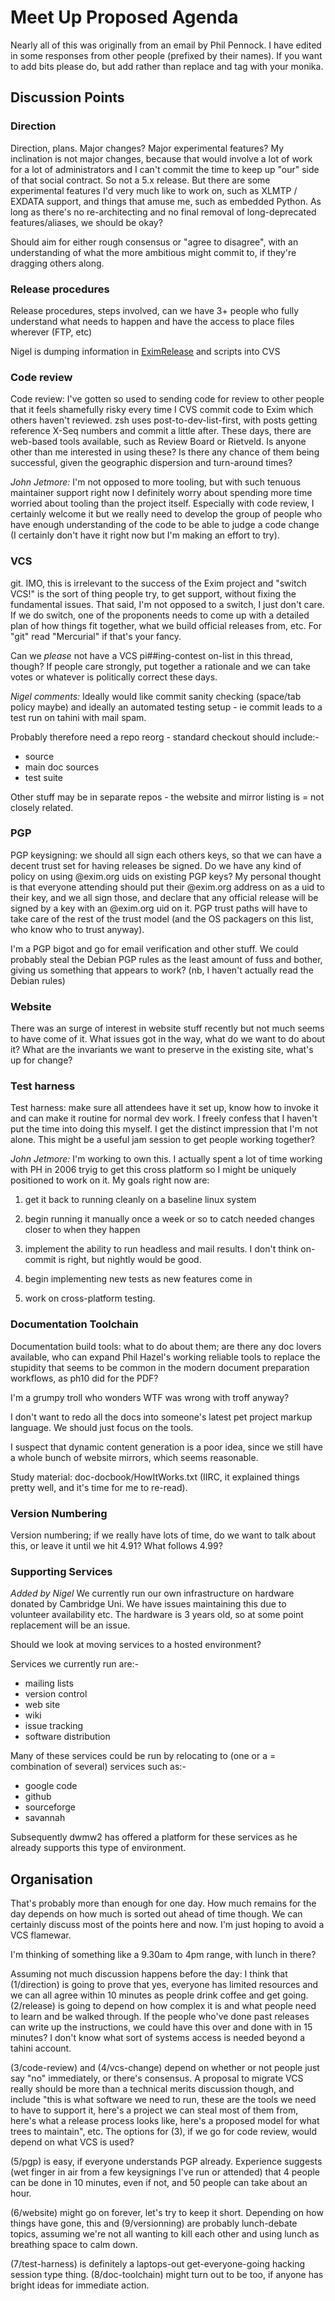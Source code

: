 Meet Up Proposed Agenda
=======================

Nearly all of this was originally from an email by Phil Pennock. I have
edited in some responses from other people (prefixed by their names). If
you want to add bits please do, but add rather than replace and tag with
your monika.

Discussion Points
-----------------

### Direction

Direction, plans. Major changes? Major experimental features? My
inclination is not major changes, because that would involve a lot of
work for a lot of administrators and I can't commit the time to keep up
"our" side of that social contract. So not a 5.x release. But there are
some experimental features I'd very much like to work on, such as XLMTP
/ EXDATA support, and things that amuse me, such as embedded Python. As
long as there's no re-architecting and no final removal of
long-deprecated features/aliases, we should be okay?

Should aim for either rough consensus or "agree to disagree", with an
understanding of what the more ambitious might commit to, if they're
dragging others along.

### Release procedures

Release procedures, steps involved, can we have 3+ people who fully
understand what needs to happen and have the access to place files
wherever (FTP, etc)

Nigel is dumping information in [EximRelease](EximRelease) and
scripts into CVS

### Code review

Code review: I've gotten so used to sending code for review to other
people that it feels shamefully risky every time I CVS commit code to
Exim which others haven't reviewed. zsh uses post-to-dev-list-first,
with posts getting reference X-Seq numbers and commit a little after.
These days, there are web-based tools available, such as Review Board or
Rietveld. Is anyone other than me interested in using these? Is there
any chance of them being successful, given the geographic dispersion and
turn-around times?

*John Jetmore:* I'm not opposed to more tooling, but with such tenuous
maintainer support right now I definitely worry about spending more time
worried about tooling than the project itself. Especially with code
review, I certainly welcome it but we really need to develop the group
of people who have enough understanding of the code to be able to judge
a code change (I certainly don't have it right now but I'm making an
effort to try).

### VCS

git. IMO, this is irrelevant to the success of the Exim project and
"switch VCS!" is the sort of thing people try, to get support, without
fixing the fundamental issues. That said, I'm not opposed to a switch, I
just don't care. If we do switch, one of the proponents needs to come up
with a detailed plan of how things fit together, what we build official
releases from, etc. For "git" read "Mercurial" if that's your fancy.

Can we *please* not have a VCS pi\#\#ing-contest on-list in this thread,
though? If people care strongly, put together a rationale and we can
take votes or whatever is politically correct these days.

*Nigel comments:* Ideally would like commit sanity checking (space/tab
policy maybe) and ideally an automated testing setup - ie commit leads
to a test run on tahini with mail spam.

Probably therefore need a repo reorg - standard checkout should
include:-
-   source
-   main doc sources
-   test suite

Other stuff may be in separate repos - the website and mirror listing is
= not closely related.

### PGP

PGP keysigning: we should all sign each others keys, so that we can have
a decent trust set for having releases be signed. Do we have any kind of
policy on using @exim.org uids on existing PGP keys? My personal thought
is that everyone attending should put their @exim.org address on as a
uid to their key, and we all sign those, and declare that any official
release will be signed by a key with an @exim.org uid on it. PGP trust
paths will have to take care of the rest of the trust model (and the OS
packagers on this list, who know who to trust anyway).

I'm a PGP bigot and go for email verification and other stuff. We could
probably steal the Debian PGP rules as the least amount of fuss and
bother, giving us something that appears to work? (nb, I haven't
actually read the Debian rules)

### Website

There was an surge of interest in website stuff recently but not much
seems to have come of it. What issues got in the way, what do we want to
do about it? What are the invariants we want to preserve in the existing
site, what's up for change?

### Test harness

Test harness: make sure all attendees have it set up, know how to invoke
it and can make it routine for normal dev work. I freely confess that I
haven't put the time into doing this myself. I get the distinct
impression that I'm not alone. This might be a useful jam session to get
people working together?

*John Jetmore:* I'm working to own this. I actually spent a lot of time
working with PH in 2006 tryig to get this cross platform so I might be
uniquely positioned to work on it. My goals right now are:

1.  get it back to running cleanly on a baseline linux system

2.  begin running it manually once a week or so to catch needed changes
    closer to when they happen

3.  implement the ability to run headless and mail results. I don't
    think on-commit is right, but nightly would be good.

4.  begin implementing new tests as new features come in

5.  work on cross-platform testing.

### Documentation Toolchain

Documentation build tools: what to do about them; are there any doc
lovers available, who can expand Phil Hazel's working reliable tools to
replace the stupidity that seems to be common in the modern document
preparation workflows, as ph10 did for the PDF?

I'm a grumpy troll who wonders WTF was wrong with troff anyway?

I don't want to redo all the docs into someone's latest pet project
markup language. We should just focus on the tools.

I suspect that dynamic content generation is a poor idea, since we still
have a whole bunch of website mirrors, which seems reasonable.

Study material: doc-docbook/HowItWorks.txt (IIRC, it explained things
pretty well, and it's time for me to re-read).

### Version Numbering

Version numbering; if we really have lots of time, do we want to talk
about this, or leave it until we hit 4.91? What follows 4.99?

### Supporting Services

*Added by Nigel* We currently run our own infrastructure on hardware
donated by Cambridge Uni. We have issues maintaining this due to
volunteer availability etc. The hardware is 3 years old, so at some
point replacement will be an issue.

Should we look at moving services to a hosted environment?

Services we currently run are:-
-   mailing lists
-   version control
-   web site
-   wiki
-   issue tracking
-   software distribution

Many of these services could be run by relocating to (one or a =
combination of several) services such as:-
-   google code
-   github
-   sourceforge
-   savannah

Subsequently dwmw2 has offered a platform for these services as he
already supports this type of environment.

Organisation
------------

That's probably more than enough for one day. How much remains for the
day depends on how much is sorted out ahead of time though. We can
certainly discuss most of the points here and now. I'm just hoping to
avoid a VCS flamewar.

I'm thinking of something like a 9.30am to 4pm range, with lunch in
there?

Assuming not much discussion happens before the day: I think that
(1/direction) is going to prove that yes, everyone has limited resources
and we can all agree within 10 minutes as people drink coffee and get
going. (2/release) is going to depend on how complex it is and what
people need to learn and be walked through. If the people who've done
past releases can write up the instructions, we could have this over and
done with in 15 minutes? I don't know what sort of systems access is
needed beyond a tahini account.

(3/code-review) and (4/vcs-change) depend on whether or not people just
say "no" immediately, or there's consensus. A proposal to migrate VCS
really should be more than a technical merits discussion though, and
include "this is what software we need to run, these are the tools we
need to have to support it, here's a project we can steal most of them
from, here's what a release process looks like, here's a proposed model
for what trees to maintain", etc. The options for (3), if we go for code
review, would depend on what VCS is used?

(5/pgp) is easy, if everyone understands PGP already. Experience
suggests (wet finger in air from a few keysignings I've run or attended)
that 4 people can be done in 10 minutes, even if not, and 50 people can
take about an hour.

(6/website) might go on forever, let's try to keep it short. Depending
on how things have gone, this and (9/versionning) are probably
lunch-debate topics, assuming we're not all wanting to kill each other
and using lunch as breathing space to calm down.

(7/test-harness) is definitely a laptops-out get-everyone-going hacking
session type thing. (8/doc-toolchain) might turn out to be too, if
anyone has bright ideas for immediate action.
